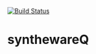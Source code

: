 [![Build Status](https://travis-ci.com/meamy/synthewareQ.svg?token=csCkgudbmX5jejx5vM8V&branch=master)](https://travis-ci.com/meamy/synthewareQ)

# synthewareQ
